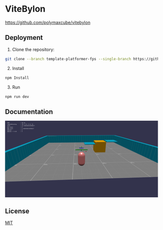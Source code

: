 
# ViteBylon

https://github.com/polymaxcube/vitebylon


## Deployment

1. Clone the repository:
```sh
git clone --branch template-platformer-fps --single-branch https://github.com/polymaxcube/vitebylon.git
```
   
2. Install
```sh
npm Install
```

3. Run
```sh
npm run dev
```
## Documentation

![Healthbar](./public/platformer.png)


## License

[MIT](https://choosealicense.com/licenses/mit/)

